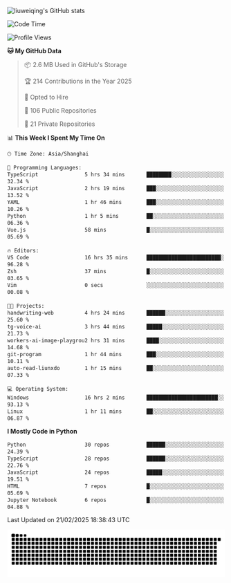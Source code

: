 ![liuweiqing's GitHub stats](https://github-readme-stats.vercel.app/api?username=14790897&show_icons=true&locale=cn&include_all_commits=true&count_private=true)

<!--START_SECTION:waka-->
![Code Time](http://img.shields.io/badge/Code%20Time-1%2C966%20hrs%2046%20mins-blue)

![Profile Views](http://img.shields.io/badge/Profile%20Views-31-blue)

**🐱 My GitHub Data** 

> 📦 2.6 MB Used in GitHub's Storage 
 > 
> 🏆 214 Contributions in the Year 2025
 > 
> 💼 Opted to Hire
 > 
> 📜 106 Public Repositories 
 > 
> 🔑 21 Private Repositories 
 > 
📊 **This Week I Spent My Time On** 

```text
🕑︎ Time Zone: Asia/Shanghai

💬 Programming Languages: 
TypeScript               5 hrs 34 mins       ████████░░░░░░░░░░░░░░░░░   32.34 % 
JavaScript               2 hrs 19 mins       ███░░░░░░░░░░░░░░░░░░░░░░   13.52 % 
YAML                     1 hr 46 mins        ███░░░░░░░░░░░░░░░░░░░░░░   10.26 % 
Python                   1 hr 5 mins         ██░░░░░░░░░░░░░░░░░░░░░░░   06.36 % 
Vue.js                   58 mins             █░░░░░░░░░░░░░░░░░░░░░░░░   05.69 % 

🔥 Editors: 
VS Code                  16 hrs 35 mins      ████████████████████████░   96.28 % 
Zsh                      37 mins             █░░░░░░░░░░░░░░░░░░░░░░░░   03.65 % 
Vim                      0 secs              ░░░░░░░░░░░░░░░░░░░░░░░░░   00.08 % 

🐱‍💻 Projects: 
handwriting-web          4 hrs 24 mins       ██████░░░░░░░░░░░░░░░░░░░   25.60 % 
tg-voice-ai              3 hrs 44 mins       █████░░░░░░░░░░░░░░░░░░░░   21.73 % 
workers-ai-image-playgrou2 hrs 31 mins       ████░░░░░░░░░░░░░░░░░░░░░   14.68 % 
git-program              1 hr 44 mins        ███░░░░░░░░░░░░░░░░░░░░░░   10.11 % 
auto-read-liunxdo        1 hr 15 mins        ██░░░░░░░░░░░░░░░░░░░░░░░   07.33 % 

💻 Operating System: 
Windows                  16 hrs 2 mins       ███████████████████████░░   93.13 % 
Linux                    1 hr 11 mins        ██░░░░░░░░░░░░░░░░░░░░░░░   06.87 % 
```

**I Mostly Code in Python** 

```text
Python                   30 repos            ██████░░░░░░░░░░░░░░░░░░░   24.39 % 
TypeScript               28 repos            ██████░░░░░░░░░░░░░░░░░░░   22.76 % 
JavaScript               24 repos            █████░░░░░░░░░░░░░░░░░░░░   19.51 % 
HTML                     7 repos             █░░░░░░░░░░░░░░░░░░░░░░░░   05.69 % 
Jupyter Notebook         6 repos             █░░░░░░░░░░░░░░░░░░░░░░░░   04.88 % 
```




 Last Updated on 21/02/2025 18:38:43 UTC
<!--END_SECTION:waka-->

<picture>
  <source media="(prefers-color-scheme: dark)" srcset="https://raw.githubusercontent.com/14790897/14790897/output/github-contribution-grid-snake-dark.svg" />
  <source media="(prefers-color-scheme: light)" srcset="https://raw.githubusercontent.com/14790897/14790897/output/github-contribution-grid-snake.svg" />
  <img alt="github-snake" src="https://raw.githubusercontent.com/14790897/14790897/output/github-contribution-grid-snake.svg" />
</picture>
